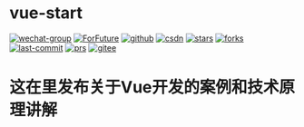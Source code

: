 # vue-start
[![wechat-group](https://badgen.net/badge/wechat/wechat)](http://ganquanzhong.top)
[![ForFuture](https://badgen.net/badge/ForFuture/gqzdev/cyan)](http://ganquanzhong.top)
[![github](https://badgen.net/badge/github/github?icon)](https://github.com/gqzdev)
[![csdn](https://badgen.net/badge/blog/ganquanzhong/red)](https://blog.csdn.net/ganquanzhong)
[![stars](https://badgen.net/github/stars/gqzdev/vue-start)](https://github.com/gqzdev/shop)
[![forks](https://badgen.net/github/forks/gqzdev/vue-start)](https://github.com/gqzdev/shop)
[![last-commit](https://badgen.net/github/last-commit/gqzdev/vue-start)](https://github.com/gqzdev/shop)
[![prs](https://badgen.net/github/prs/gqzdev/vue-start)](https://github.com/gqzdev/shop)
[![gitee](https://badgen.net/badge/gitee/zhong96/orange)](https://gitee.com/zhong96)

# 这在里发布关于Vue开发的案例和技术原理讲解
